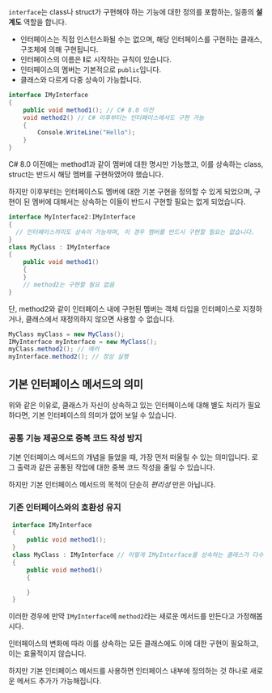 `interface`는 class나 struct가 구현해야 하는 기능에 대한 정의를 포함하는, 일종의 **설계도** 역할을 합니다.

- 인터페이스는 직접 인스턴스화될 수는 없으며, 해당 인터페이스를 구현하는 클래스, 구조체에 의해 구현됩니다.
- 인터페이스의 이름은 **I**로 시작하는 규칙이 있습니다.
- 인터페이스의 멤버는 기본적으로 `public`입니다.
- 클래스와 다르게 다중 상속이 가능합니다.
 
```cs
interface IMyInterface
{
    public void method1(); // C# 8.0 이전
    void method2() // C# 이후부터는 인터페이스에서도 구현 가능
    {
        Console.WriteLine("Hello");
    }
}
```
C# 8.0 이전에는 method1과 같이 멤버에 대한 명시만 가능했고, 이를 상속하는 class, struct는 반드시 해당 멤버를 구현하였어야 했습니다.

하지만 이후부터는 인터페이스도 멤버에 대한 기본 구현을 정의할 수 있게 되었으며, 구현이 된 멤버에 대해서는 상속하는 이들이 반드시 구현할 필요는 없게 되었습니다.

```cs
interface MyInterface2:IMyInterface
{
  // 인터페이스끼리도 상속이 가능하며, 이 경우 멤버를 반드시 구현할 필요는 없습니다.
}
class MyClass : IMyInterface
{
    public void method1()
    {
    }
    // method2는 구현할 필요 없음
}
```
단, method2와 같이 인터페이스 내에 구현된 멤버는 객체 타입을 인터페이스로 지정하거나, 클래스에서 재정의하지 않으면 사용할 수 없습니다.
```cs
MyClass myClass = new MyClass();
IMyInterface myInterface = new MyClass();
myClass.method2(); // 에러
myInterface.method2(); // 정상 실행
```
## 기본 인터페이스 메서드의 의미
위와 같은 이유로, 클래스가 자신이 상속하고 있는 인터페이스에 대해 별도 처리가 필요하다면, 기본 인터페이스의 의미가 없어 보일 수 있습니다.

### 공통 기능 제공으로 중복 코드 작성 방지
기본 인터페이스 메서드의 개념을 들었을 때, 가장 먼저 떠올릴 수 있는 의미입니다. 로그 출력과 같은 공통된 작업에 대한 중복 코드 작성을 줄일 수 있습니다.

하지만 기본 인터페이스 메서드의 목적이 단순히 _편리성_ 만은 아닙니다.

### 기존 인터페이스와의 호환성 유지
```cs
 interface IMyInterface
 {
     public void method1();
 }
 class MyClass : IMyInterface // 이렇게 IMyInterface를 상속하는 클래스가 다수 있다고 가정
 {
     public void method1()
     {

     }
 }
```
이러한 경우에 만약 `IMyInterface`에 `method2`라는 새로운 메서드를 만든다고 가정해봅시다.

인터페이스의 변화에 따라 이를 상속하는 모든 클래스에도 이에 대한 구현이 필요하고, 이는 효율적이지 않습니다.

하지만 기본 인터페이스 메서드를 사용하면 인터페이스 내부에 정의하는 것 하나로 새로운 메서드 추가가 가능해집니다.
